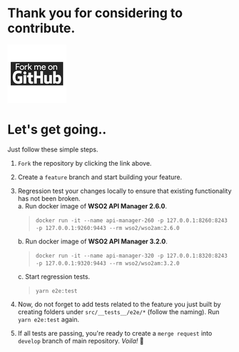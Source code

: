# Thank you for considering to contribute.

<a href="https://github.com/ramgrandhi/serverless-wso2-apim/fork">![x](./assets/fork-me-on-github.png)</a>

# Let's get going..
Just follow these simple steps.

1. `Fork` the repository by clicking the link above.
2. Create a `feature` branch and start building your feature.
3. Regression test your changes locally to ensure that existing functionality has not been broken.  
    a. Run docker image of **WSO2 API Manager 2.6.0**.  

    > `docker run -it --name api-manager-260 -p 127.0.0.1:8260:8243 -p 127.0.0.1:9260:9443 --rm wso2/wso2am:2.6.0`

    b. Run docker image of **WSO2 API Manager 3.2.0**.  

    > `docker run -it --name api-manager-320 -p 127.0.0.1:8320:8243 -p 127.0.0.1:9320:9443 --rm wso2/wso2am:3.2.0`

    c. Start regression tests.
    
    > `yarn e2e:test`

4. Now, do not forget to add tests related to the feature you just built by creating folders under `src/__tests__/e2e/*` (follow the naming). Run `yarn e2e:test` again. 

5. If all tests are passing, you're ready to create a `merge request` into `develop` branch of main repository. _Voila!_ 🚀

